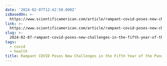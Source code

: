 ```yaml
---
date: '2024-02-07T12:42:50.000Z'
isBasedOn: >-
  https://www.scientificamerican.com/article/rampant-covid-poses-new-challenges-in-the-fifth-year-of-the-pandemic/
link: >-
  https://www.scientificamerican.com/article/rampant-covid-poses-new-challenges-in-the-fifth-year-of-the-pandemic/
slug: >-
  2024-02-07-rampant-covid-poses-new-challenges-in-the-fifth-year-of-the-pandemic-or-scie
tags:
  - covid
  - health
title: Rampant COVID Poses New Challenges in the Fifth Year of the Pandemic | Scie
---
```


